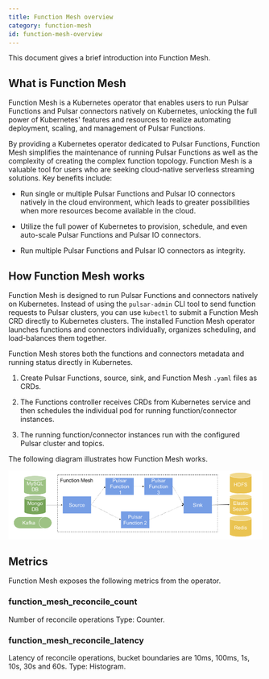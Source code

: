 ```yaml
---
title: Function Mesh overview
category: function-mesh
id: function-mesh-overview
---
```


This document gives a brief introduction into Function Mesh.

## What is Function Mesh

Function Mesh is a Kubernetes operator that enables users to run Pulsar Functions and Pulsar connectors natively on Kubernetes, unlocking the full power of Kubernetes' features and resources to realize automating deployment, scaling, and management of Pulsar Functions.

By providing a Kubernetes operator dedicated to Pulsar Functions, Function Mesh simplifies the maintenance of running Pulsar Functions as well as the complexity of creating the complex function topology. Function Mesh is a valuable tool for users who are seeking cloud-native serverless streaming solutions. Key benefits include:

- Run single or multiple Pulsar Functions and Pulsar IO connectors natively in the cloud environment, which leads to greater possibilities when more resources become available in the cloud.

- Utilize the full power of Kubernetes to provision, schedule, and even auto-scale Pulsar Functions and Pulsar IO connectors.

- Run multiple Pulsar Functions and Pulsar IO connectors as integrity.

## How Function Mesh works

Function Mesh is designed to run Pulsar Functions and connectors natively on Kubernetes. Instead of using the `pulsar-admin` CLI tool to send function requests to Pulsar clusters, you can use `kubectl` to submit a Function Mesh CRD directly to Kubernetes clusters. The installed Function Mesh operator launches functions and connectors individually, organizes scheduling, and load-balances them together.

Function Mesh stores both the functions and connectors metadata and running status directly in Kubernetes.

1. Create Pulsar Functions, source, sink, and Function Mesh `.yaml` files as CRDs.

2. The Functions controller receives CRDs from Kubernetes service and then schedules the individual pod for running function/connector instances.

3. The running function/connector instances run with the configured Pulsar cluster and topics.

The following diagram illustrates how Function Mesh works.

![Function Mesh](./../assets/function-mesh-overview.png)

## Metrics

Function Mesh exposes the following metrics from the operator.

### function_mesh_reconcile_count
Number of reconcile operations Type: Counter.
### function_mesh_reconcile_latency
Latency of reconcile operations, bucket boundaries are 10ms, 100ms, 1s, 10s, 30s and 60s. Type: Histogram.